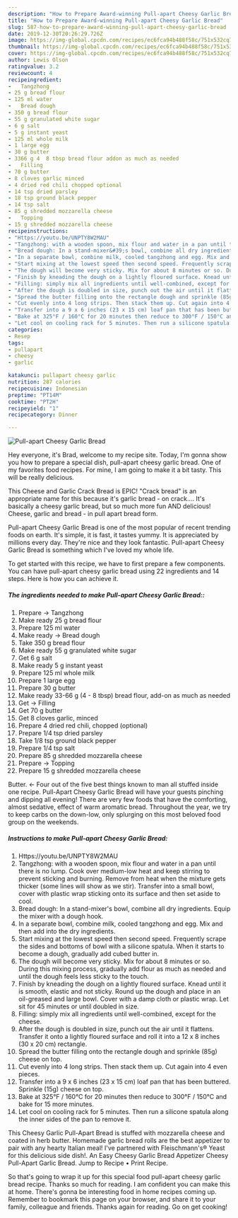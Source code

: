 ```yaml
---
description: "How to Prepare Award-winning Pull-apart Cheesy Garlic Bread"
title: "How to Prepare Award-winning Pull-apart Cheesy Garlic Bread"
slug: 587-how-to-prepare-award-winning-pull-apart-cheesy-garlic-bread
date: 2019-12-30T20:26:29.726Z
image: https://img-global.cpcdn.com/recipes/ec6fca94b488f58c/751x532cq70/pull-apart-cheesy-garlic-bread-recipe-main-photo.jpg
thumbnail: https://img-global.cpcdn.com/recipes/ec6fca94b488f58c/751x532cq70/pull-apart-cheesy-garlic-bread-recipe-main-photo.jpg
cover: https://img-global.cpcdn.com/recipes/ec6fca94b488f58c/751x532cq70/pull-apart-cheesy-garlic-bread-recipe-main-photo.jpg
author: Lewis Olson
ratingvalue: 3.2
reviewcount: 4
recipeingredient:
-   Tangzhong
- 25 g bread flour
- 125 ml water
-   Bread dough
- 350 g bread flour
- 55 g granulated white sugar
- 6 g salt
- 5 g instant yeast
- 125 ml whole milk
- 1 large egg
- 30 g butter
- 3366 g 4  8 tbsp bread flour addon as much as needed
-   Filling
- 70 g butter
- 8 cloves garlic minced
- 4 dried red chili chopped optional
- 14 tsp dried parsley
- 18 tsp ground black pepper
- 14 tsp salt
- 85 g shredded mozzarella cheese
-   Topping
- 15 g shredded mozzarella cheese
recipeinstructions:
- "Https://youtu.be/UNPTY8W2MAU"
- "Tangzhong: with a wooden spoon, mix flour and water in a pan until there is no lump. Cook over medium-low heat and keep stirring to prevent sticking and burning. Remove from heat when the mixture gets thicker (some lines will show as we stir). Transfer into a small bowl, cover with plastic wrap sticking onto its surface and then set aside to cool."
- "Bread dough: In a stand-mixer&#39;s bowl, combine all dry ingredients. Equip the mixer with a dough hook."
- "In a separate bowl, combine milk, cooled tangzhong and egg. Mix and then add into the dry ingredients."
- "Start mixing at the lowest speed then second speed. Frequently scrape the sides and bottoms of bowl with a silicone spatula. When it starts to become a dough, gradually add cubed butter in."
- "The dough will become very sticky. Mix for about 8 minutes or so. During this mixing process, gradually add flour as much as needed and until the dough feels less sticky to the touch."
- "Finish by kneading the dough on a lightly floured surface. Knead until it is smooth, elastic and not sticky. Round up the dough and place in an oil-greased and large bowl. Cover with a damp cloth or plastic wrap. Let sit for 45 minutes or until doubled in size."
- "Filling: simply mix all ingredients until well-combined, except for the cheese."
- "After the dough is doubled in size, punch out the air until it flattens. Transfer it onto a lightly floured surface and roll it into a 12 x 8 inches (30 x 20 cm) rectangle."
- "Spread the butter filling onto the rectangle dough and sprinkle (85g) cheese on top."
- "Cut evenly into 4 long strips. Then stack them up. Cut again into 4 even pieces."
- "Transfer into a 9 x 6 inches (23 x 15 cm) loaf pan that has been buttered. Sprinkle (15g) cheese on top."
- "Bake at 325°F / 160°C for 20 minutes then reduce to 300°F / 150°C and bake for 15 more minutes."
- "Let cool on cooling rack for 5 minutes. Then run a silicone spatula along the inner sides of the pan to remove it."
categories:
- Resep
tags:
- pullapart
- cheesy
- garlic

katakunci: pullapart cheesy garlic
nutrition: 287 calories
recipecuisine: Indonesian
preptime: "PT14M"
cooktime: "PT2H"
recipeyield: "1"
recipecategory: Dinner

---
```



![Pull-apart Cheesy Garlic Bread](https://img-global.cpcdn.com/recipes/ec6fca94b488f58c/751x532cq70/pull-apart-cheesy-garlic-bread-recipe-main-photo.jpg)

Hey everyone, it's Brad, welcome to my recipe site. Today, I'm gonna show you how to prepare a special dish, pull-apart cheesy garlic bread. One of my favorites food recipes. For mine, I am going to make it a bit tasty. This will be really delicious.

This Cheese and Garlic Crack Bread is EPIC! &#34;Crack bread&#34; is an appropriate name for this because it&#39;s garlic bread - on crack…. It&#39;s basically a cheesy garlic bread, but so much more fun AND delicious! Cheese, garlic and bread - in pull apart bread form.

Pull-apart Cheesy Garlic Bread is one of the most popular of recent trending foods on earth. It's simple, it is fast, it tastes yummy. It is appreciated by millions every day. They're nice and they look fantastic. Pull-apart Cheesy Garlic Bread is something which I've loved my whole life.


To get started with this recipe, we have to first prepare a few components. You can have pull-apart cheesy garlic bread using 22 ingredients and 14 steps. Here is how you can achieve it.

##### The ingredients needed to make Pull-apart Cheesy Garlic Bread::

1. Prepare  → Tangzhong
1. Make ready 25 g bread flour
1. Prepare 125 ml water
1. Make ready  → Bread dough
1. Take 350 g bread flour
1. Make ready 55 g granulated white sugar
1. Get 6 g salt
1. Make ready 5 g instant yeast
1. Prepare 125 ml whole milk
1. Prepare 1 large egg
1. Prepare 30 g butter
1. Make ready 33-66 g (4 - 8 tbsp) bread flour, add-on as much as needed
1. Get  → Filling
1. Get 70 g butter
1. Get 8 cloves garlic, minced
1. Prepare 4 dried red chili, chopped (optional)
1. Prepare 1/4 tsp dried parsley
1. Take 1/8 tsp ground black pepper
1. Prepare 1/4 tsp salt
1. Prepare 85 g shredded mozzarella cheese
1. Prepare  → Topping
1. Prepare 15 g shredded mozzarella cheese


Butter. &lt;- Four out of the five best things known to man all stuffed inside one recipe. Pull-Apart Cheesy Garlic Bread will have your guests pinching and dipping all evening! There are very few foods that have the comforting, almost sedative, effect of warm aromatic bread. Throughout the year, we try to keep carbs on the down-low, only splurging on this most beloved food group on the weekends. 

##### Instructions to make Pull-apart Cheesy Garlic Bread:

1. Https://youtu.be/UNPTY8W2MAU
1. Tangzhong: with a wooden spoon, mix flour and water in a pan until there is no lump. Cook over medium-low heat and keep stirring to prevent sticking and burning. Remove from heat when the mixture gets thicker (some lines will show as we stir). Transfer into a small bowl, cover with plastic wrap sticking onto its surface and then set aside to cool.
1. Bread dough: In a stand-mixer&#39;s bowl, combine all dry ingredients. Equip the mixer with a dough hook.
1. In a separate bowl, combine milk, cooled tangzhong and egg. Mix and then add into the dry ingredients.
1. Start mixing at the lowest speed then second speed. Frequently scrape the sides and bottoms of bowl with a silicone spatula. When it starts to become a dough, gradually add cubed butter in.
1. The dough will become very sticky. Mix for about 8 minutes or so. During this mixing process, gradually add flour as much as needed and until the dough feels less sticky to the touch.
1. Finish by kneading the dough on a lightly floured surface. Knead until it is smooth, elastic and not sticky. Round up the dough and place in an oil-greased and large bowl. Cover with a damp cloth or plastic wrap. Let sit for 45 minutes or until doubled in size.
1. Filling: simply mix all ingredients until well-combined, except for the cheese.
1. After the dough is doubled in size, punch out the air until it flattens. Transfer it onto a lightly floured surface and roll it into a 12 x 8 inches (30 x 20 cm) rectangle.
1. Spread the butter filling onto the rectangle dough and sprinkle (85g) cheese on top.
1. Cut evenly into 4 long strips. Then stack them up. Cut again into 4 even pieces.
1. Transfer into a 9 x 6 inches (23 x 15 cm) loaf pan that has been buttered. Sprinkle (15g) cheese on top.
1. Bake at 325°F / 160°C for 20 minutes then reduce to 300°F / 150°C and bake for 15 more minutes.
1. Let cool on cooling rack for 5 minutes. Then run a silicone spatula along the inner sides of the pan to remove it.


This Cheesy Garlic Pull-Apart Bread is stuffed with mozzarella cheese and coated in herb butter. Homemade garlic bread rolls are the best appetizer to pair with any hearty Italian meal! I&#39;ve partnered with Fleischmann&#39;s® Yeast for this delicious side dish!. An Easy Cheesy Garlic Bread Appetizer Cheesy Pull-Apart Garlic Bread. Jump to Recipe • Print Recipe. 

So that's going to wrap it up for this special food pull-apart cheesy garlic bread recipe. Thanks so much for reading. I am confident you can make this at home. There's gonna be interesting food in home recipes coming up. Remember to bookmark this page on your browser, and share it to your family, colleague and friends. Thanks again for reading. Go on get cooking!
